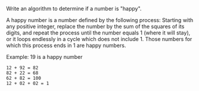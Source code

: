 Write an algorithm to determine if a number is "happy".

A happy number is a number defined by the following process: Starting with any positive integer, replace the number by the sum of the squares of its digits, and repeat the process until the number equals 1 (where it will stay), or it loops endlessly in a cycle which does not include 1. Those numbers for which this process ends in 1 are happy numbers.

Example: 19 is a happy number
```
12 + 92 = 82
82 + 22 = 68
62 + 82 = 100
12 + 02 + 02 = 1
```
